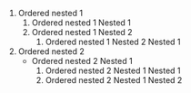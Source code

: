 1. Ordered nested 1
   1. Ordered nested 1 Nested 1
   1. Ordered nested 1 Nested 2
      1. Ordered nested 1 Nested 2 Nested 1
1. Ordered nested 2
    - Ordered nested 2 Nested 1
        1. Ordered nested 2 Nested 1 Nested 1
        1. Ordered nested 2 Nested 1 Nested 2